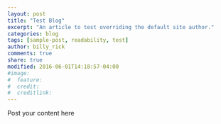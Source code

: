 ```yaml
---
layout: post
title: "Test Blog"
excerpt: "An article to test overriding the default site author."
categories: blog
tags: [sample-post, readability, test]
author: billy_rick
comments: true
share: true
modified: 2016-06-01T14:18:57-04:00
#image:
#  feature: 
#  credit: 
#  creditlink: 
---
```


Post your content here